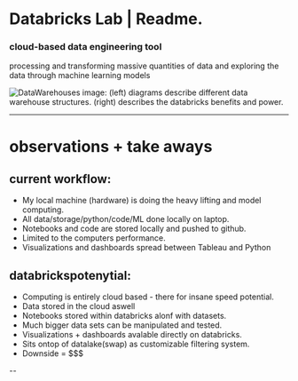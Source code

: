 # Databricks Lab | Readme.
### cloud-based data engineering tool
processing and transforming massive quantities of data and exploring the data through machine learning models

![DataWarehouses](https://user-images.githubusercontent.com/44263926/143609319-dde03cf6-44bd-4ec5-80c0-80cfa0c609e5.jpg)
image: (left) diagrams describe different data warehouse structures. (right) describes the databricks benefits and power.
_______

# observations + take aways

## current workflow:
* My local machine (hardware) is doing the heavy lifting and model computing.
* All data/storage/python/code/ML done locally on laptop.
* Notebooks and code are stored locally and pushed to github.
* Limited to the computers performance.
* Visualizations and dashboards spread between Tableau and Python

## databrickspotenytial:
* Computing is entirely cloud based - there for insane speed potential.
* Data stored in the cloud aswell
* Notebooks stored within databricks alonf with datasets.
* Much bigger data sets can be manipulated and tested.
* Visualizations + dashboards avalable directly on databricks.
* Sits ontop of datalake(swap) as customizable filtering system.
* Downside = $$$

--

